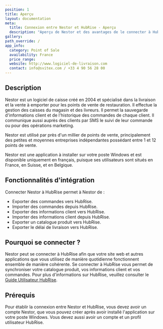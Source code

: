 ```yaml
---
position: 1
title: Aperçu
layout: documentation
meta:
  title: Connexion entre Nestor et HubRise - Aperçu
  description: "Aperçu de Nestor et des avantages de le connecter à HubRise, telles que la synchronisation des commandes avec vos autres outils du quotidien."
gallery:
path_override: /
app_info:
  category: Point of Sale
  availability: France
  price_range:
  website: http://www.logiciel-de-livraison.com
  contact: info@svitex.com / +33 4 90 56 28 00
---
```


## Description

Nestor est un logiciel de caisse créé en 2004 et spécialisé dans la livraison et la vente à emporter pour les points de vente de restauration. Il effectue la gestion des caisses du magasin et des livreurs. Il permet la sauvegarde d'informations client et de l'historique des commandes de chaque client. Il communique aussi auprès des clients par SMS le suivi de leur commande ou pour des opérations marketing.

Nestor est utilisé par près d'un millier de points de vente, principalement des petites et moyennes entreprises indépendantes possédant entre 1 et 12 points de vente.

Nestor est une application à installer sur votre poste Windows et est disponible uniquement en français, puisque ses utilisateurs sont situés en France, en Suisse, et en Belgique.

## Fonctionnalités d'intégration

Connecter Nestor à HubRise permet à Nestor de :

- Exporter des commandes vers HubRise.
- Importer des commandes depuis HubRise.
- Exporter des informations client vers HubRise.
- Importer des informations client depuis HubRise.
- Exporter un catalogue produit vers HubRise.
- Exporter le délai de livraison vers HubRise.

## Pourquoi se connecter ?

Nestor peut se connecter à HubRise afin que votre site web et autres applications que vous utilisez de manière quotidienne fonctionnent ensemble de manière cohérente. Se connecter à HubRise vous permet de synchroniser votre catalogue produit, vos informations client et vos commandes. Pour plus d'informations sur HubRise, veuillez consulter le [Guide Utilisateur HubRise](/docs).

## Prérequis

Pour établir la connexion entre Nestor et HubRise, vous devez avoir un compte Nestor, que vous pouvez créer après avoir installé l'application sur votre poste Windows. Vous devez aussi avoir un compte et un profil utilisateur HubRise.
